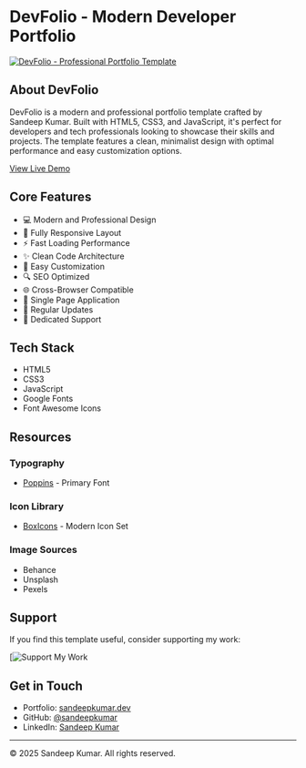# DevFolio - Modern Developer Portfolio

[![DevFolio - Professional Portfolio Template](https://i.ibb.co/Y8CRzL4/Nihory-basic-preview-image.png)](https://nihory-basic.netlify.app/)

## About DevFolio

DevFolio is a modern and professional portfolio template crafted by Sandeep Kumar. Built with HTML5, CSS3, and JavaScript, it's perfect for developers and tech professionals looking to showcase their skills and projects. The template features a clean, minimalist design with optimal performance and easy customization options.

[View Live Demo](https://nihory-basic.netlify.app/)

## Core Features

- 💻 Modern and Professional Design
- 📱 Fully Responsive Layout
- ⚡ Fast Loading Performance
- ✨ Clean Code Architecture
- 🎨 Easy Customization
- 🔍 SEO Optimized
- 🌐 Cross-Browser Compatible
- 📄 Single Page Application
- 🔄 Regular Updates
- 💬 Dedicated Support

## Tech Stack

- HTML5
- CSS3
- JavaScript
- Google Fonts
- Font Awesome Icons

## Resources

### Typography
- [Poppins](https://fonts.google.com/specimen/Poppins) - Primary Font

### Icon Library
- [BoxIcons](https://boxicons.com/) - Modern Icon Set

### Image Sources
- Behance
- Unsplash
- Pexels

## Support

If you find this template useful, consider supporting my work:

[![Support My Work]()

## Get in Touch

- Portfolio: [sandeepkumar.dev](https://remarkable-otter-bc422f.netlify.app/)
- GitHub: [@sandeepkumar](https://github.com/sandeepkrc)
- LinkedIn: [Sandeep Kumar](https://www.linkedin.com/in/sandeep-kumar-0116b0165)

---
© 2025 Sandeep Kumar. All rights reserved.
